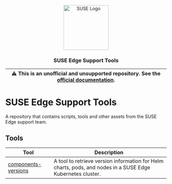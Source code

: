 <div align="center">
<p align="center">
  <img alt="SUSE Logo" src="https://www.suse.com/assets/img/suse-black-logo-green.svg" height="140" />
  <h3 align="center">SUSE Edge Support Tools</h3>
</p>

| :warning: **This is an unofficial and unsupported repository. See the [official documentation](https://www.suse.com/solutions/edge-computing/).** |
| --- |

</div>

# SUSE Edge Support Tools

A repository that contains scripts, tools and other assets from the SUSE Edge support team.

## Tools
| Tool | Description |
| - | - |
| [components-versions](components-versions) | A tool to retrieve version information for Helm charts, pods, and nodes in a SUSE Edge Kubernetes cluster. |
